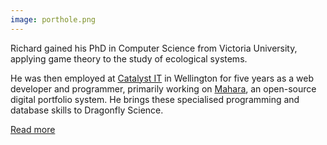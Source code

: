```yaml
---
image: porthole.png
---
```



Richard gained his PhD in Computer Science from Victoria University,
applying game theory to the study of ecological systems.

He was then employed at [Catalyst IT](http://catalyst.net.nz/) in
Wellington for five years as a web developer and programmer, primarily
working on [Mahara](https://mahara.org/), an open-source digital portfolio
system. He brings these specialised programming and database skills to
Dragonfly Science.

[Read more](/people/mansfield-richard.html)
